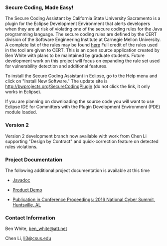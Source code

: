 ### Secure Coding, Made Easy!
The Secure Coding Assistant by California State University Sacramento is a plugin for the Eclipse Development Environment that alerts developers when they are at risk of violating one of the secure coding rules for the Java programming language. The secure coding rules are defined by the CERT division of the Software Engineering Institute at Carnegie Mellon University. A complete list of the rules may be found [here](https://www.securecoding.cert.org/confluence/display/java/2+Rules) Full credit of the rules used in the tool are given to CERT. This is an open source application created by Ben White with plans to be maintained by graduate students. Future development work on this project will focus on expanding the rule set used for vulnerability detection and additional features.

To install the Secure Coding Assistant in Eclipse, go to the Help menu and click on "Install New Software." The update site is http://bwprojects.org/SecureCodingPlugin (do not click the link, it only works in Eclipse).

If you are planning on downloading the source code you will want to use Eclipse IDE for Committers with the Plugin Development Environment (PDE) module loaded.

### Version 2
Version 2 development branch now available with work from Chen Li supporting "Design by Contract" and quick-correction feature on detected rules violations.

### Project Documentation
The following additional project documentation is available at this time

* [Javadoc](http://bwprojects.org/SecureCodingPlugin/doc)

* [Product Demo](https://youtu.be/-4MC8jB_qwk)

* [Publication in Conference Proceedings: 2016 National Cyber Summit, Huntsville, AL](http://bwprojects.org/SecureCodingPlugin/NCS16_paper_5.pdf)

### Contact Information
Ben White, ben_white@att.net

Chen Li, li3@csus.edu
